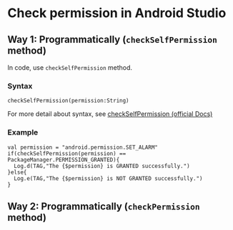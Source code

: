 # Check permission in Android Studio
## Way 1: Programmatically (`checkSelfPermission` method)
In code, use `checkSelfPermission` method.

### Syntax

```
checkSelfPermission(permission:String)
```
For more detail about syntax, see [checkSelfPermission (official Docs)](https://developer.android.com/reference/androidx/core/content/ContextCompat#checkSelfPermission(android.content.Context,%20java.lang.String))
### Example

```
val permission = "android.permission.SET_ALARM"
if(checkSelfPermission(permission) == PackageManager.PERMISSION_GRANTED){
  Log.d(TAG,"The {$permission} is GRANTED successfully.")
}else{
  Log.e(TAG,"The {$permission} is NOT GRANTED successfully.")
}
```

## Way 2: Programmatically (`checkPermission` method)

